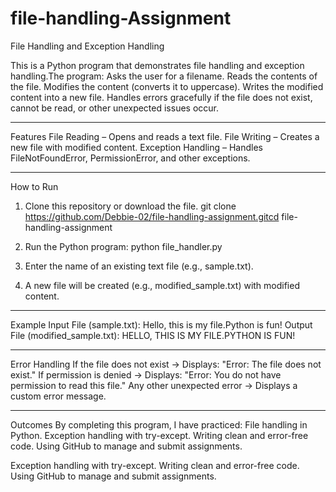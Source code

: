 # file-handling-Assignment
File Handling and Exception Handling

This is a Python program that demonstrates file handling and exception handling.The program:
Asks the user for a filename.
Reads the contents of the file.
Modifies the content (converts it to uppercase).
Writes the modified content into a new file.
Handles errors gracefully if the file does not exist, cannot be read, or other unexpected issues occur.


---
 Features
File Reading – Opens and reads a text file.
File Writing – Creates a new file with modified content.
Exception Handling – Handles FileNotFoundError, PermissionError, and other exceptions.


---
 How to Run
1. Clone this repository or download the file.
git clone https://github.com/Debbie-02/file-handling-assignment.gitcd file-handling-assignment

2. Run the Python program:
python file_handler.py

3. Enter the name of an existing text file (e.g., sample.txt).

4. A new file will be created (e.g., modified_sample.txt) with modified content.



---
 Example
Input File (sample.txt):
Hello, this is my file.Python is fun!
Output File (modified_sample.txt):
HELLO, THIS IS MY FILE.PYTHON IS FUN!

---
 Error Handling
If the file does not exist → Displays: "Error: The file does not exist."
If permission is denied → Displays: "Error: You do not have permission to read this file."
Any other unexpected error → Displays a custom error message.


---
 Outcomes
By completing this program, I have practiced:
File handling in Python.
Exception handling with try-except.
Writing clean and error-free code.
Using GitHub to manage and submit assignments.

Exception handling with try-except.
Writing clean and error-free code.
Using GitHub to manage and submit assignments.
